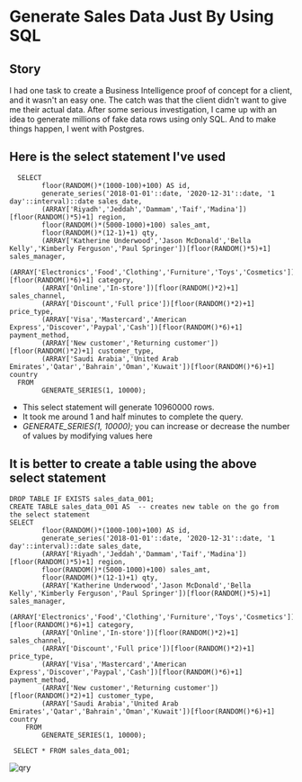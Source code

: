 # Generate Sales Data Just By Using SQL

## Story
<p>
I had one task to create a Business Intelligence proof of concept for a client, and it wasn't an easy one. The catch was that the client didn't want to give me their actual data. After some serious investigation, I came up with an idea to generate millions of fake data rows using only SQL. And to make things happen, I went with Postgres.
</p>

## Here is the select statement I've used

```
  SELECT
        floor(RANDOM()*(1000-100)+100) AS id,
        generate_series('2018-01-01'::date, '2020-12-31'::date, '1 day'::interval)::date sales_date,
        (ARRAY['Riyadh','Jeddah','Dammam','Taif','Madina'])[floor(RANDOM()*5)+1] region,
        floor(RANDOM()*(5000-1000)+100) sales_amt,
        floor(RANDOM()*(12-1)+1) qty,
        (ARRAY['Katherine Underwood','Jason McDonald','Bella Kelly','Kimberly Ferguson','Paul Springer'])[floor(RANDOM()*5)+1] sales_manager,
        (ARRAY['Electronics','Food','Clothing','Furniture','Toys','Cosmetics'])[floor(RANDOM()*6)+1] category,
        (ARRAY['Online','In-store'])[floor(RANDOM()*2)+1] sales_channel,
        (ARRAY['Discount','Full price'])[floor(RANDOM()*2)+1] price_type,
        (ARRAY['Visa','Mastercard','American Express','Discover','Paypal','Cash'])[floor(RANDOM()*6)+1] payment_method,
        (ARRAY['New customer','Returning customer'])[floor(RANDOM()*2)+1] customer_type,
        (ARRAY['Saudi Arabia','United Arab Emirates','Qatar','Bahrain','Oman','Kuwait'])[floor(RANDOM()*6)+1] country
  FROM 
        GENERATE_SERIES(1, 10000);
```

  * This select statement will generate 10960000 rows. 
  * It took me around 1 and half minutes to complete the query.  
  *  *GENERATE_SERIES(1, 10000);* you can increase or decrease the number of values by modifying values here


## It is better to create a table using the above select statement

```
DROP TABLE IF EXISTS sales_data_001;
CREATE TABLE sales_data_001 AS  -- creates new table on the go from the select statement 
SELECT
        floor(RANDOM()*(1000-100)+100) AS id,
        generate_series('2018-01-01'::date, '2020-12-31'::date, '1 day'::interval)::date sales_date,
        (ARRAY['Riyadh','Jeddah','Dammam','Taif','Madina'])[floor(RANDOM()*5)+1] region,
        floor(RANDOM()*(5000-1000)+100) sales_amt,
        floor(RANDOM()*(12-1)+1) qty,
        (ARRAY['Katherine Underwood','Jason McDonald','Bella Kelly','Kimberly Ferguson','Paul Springer'])[floor(RANDOM()*5)+1] sales_manager,
        (ARRAY['Electronics','Food','Clothing','Furniture','Toys','Cosmetics'])[floor(RANDOM()*6)+1] category,
        (ARRAY['Online','In-store'])[floor(RANDOM()*2)+1] sales_channel,
        (ARRAY['Discount','Full price'])[floor(RANDOM()*2)+1] price_type,
        (ARRAY['Visa','Mastercard','American Express','Discover','Paypal','Cash'])[floor(RANDOM()*6)+1] payment_method,
        (ARRAY['New customer','Returning customer'])[floor(RANDOM()*2)+1] customer_type,
        (ARRAY['Saudi Arabia','United Arab Emirates','Qatar','Bahrain','Oman','Kuwait'])[floor(RANDOM()*6)+1] country
	FROM 
        GENERATE_SERIES(1, 10000);

 SELECT * FROM sales_data_001;       

```

![qry](https://user-images.githubusercontent.com/15865285/231485244-5cf21e21-b68a-4d57-bfae-5db9534ce360.png)

